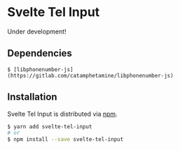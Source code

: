 # Svelte Tel Input

Under development!

## Dependencies

```
$ [libphonenumber-js](https://gitlab.com/catamphetamine/libphonenumber-js)
```

## Installation

Svelte Tel Input is distributed via [npm](https://www.npmjs.com/package/svelte-tel-input).

```sh
$ yarn add svelte-tel-input
# or
$ npm install --save svelte-tel-input
```
